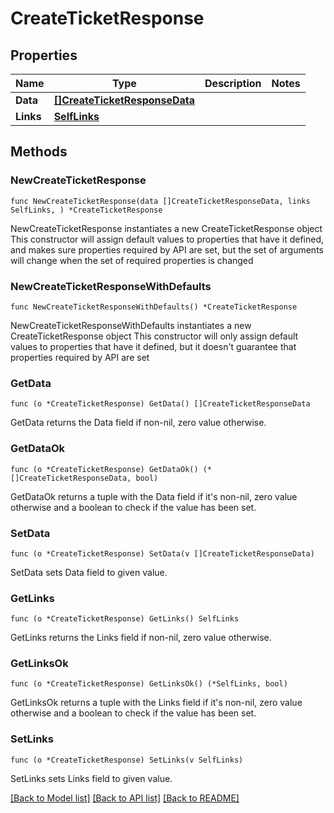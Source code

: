 # CreateTicketResponse

## Properties

Name | Type | Description | Notes
------------ | ------------- | ------------- | -------------
**Data** | [**[]CreateTicketResponseData**](CreateTicketResponseData.md) |  | 
**Links** | [**SelfLinks**](SelfLinks.md) |  | 

## Methods

### NewCreateTicketResponse

`func NewCreateTicketResponse(data []CreateTicketResponseData, links SelfLinks, ) *CreateTicketResponse`

NewCreateTicketResponse instantiates a new CreateTicketResponse object
This constructor will assign default values to properties that have it defined,
and makes sure properties required by API are set, but the set of arguments
will change when the set of required properties is changed

### NewCreateTicketResponseWithDefaults

`func NewCreateTicketResponseWithDefaults() *CreateTicketResponse`

NewCreateTicketResponseWithDefaults instantiates a new CreateTicketResponse object
This constructor will only assign default values to properties that have it defined,
but it doesn't guarantee that properties required by API are set

### GetData

`func (o *CreateTicketResponse) GetData() []CreateTicketResponseData`

GetData returns the Data field if non-nil, zero value otherwise.

### GetDataOk

`func (o *CreateTicketResponse) GetDataOk() (*[]CreateTicketResponseData, bool)`

GetDataOk returns a tuple with the Data field if it's non-nil, zero value otherwise
and a boolean to check if the value has been set.

### SetData

`func (o *CreateTicketResponse) SetData(v []CreateTicketResponseData)`

SetData sets Data field to given value.


### GetLinks

`func (o *CreateTicketResponse) GetLinks() SelfLinks`

GetLinks returns the Links field if non-nil, zero value otherwise.

### GetLinksOk

`func (o *CreateTicketResponse) GetLinksOk() (*SelfLinks, bool)`

GetLinksOk returns a tuple with the Links field if it's non-nil, zero value otherwise
and a boolean to check if the value has been set.

### SetLinks

`func (o *CreateTicketResponse) SetLinks(v SelfLinks)`

SetLinks sets Links field to given value.



[[Back to Model list]](../README.md#documentation-for-models) [[Back to API list]](../README.md#documentation-for-api-endpoints) [[Back to README]](../README.md)


